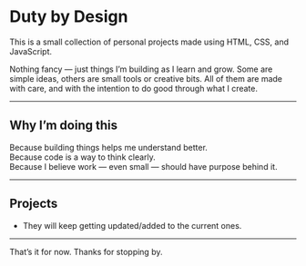 # Duty by Design

This is a small collection of personal projects made using HTML, CSS, and JavaScript.

Nothing fancy — just things I’m building as I learn and grow. Some are simple ideas, others are small tools or creative bits. All of them are made with care, and with the intention to do good through what I create.

---

## Why I’m doing this

Because building things helps me understand better.  
Because code is a way to think clearly.  
Because I believe work — even small — should have purpose behind it.

---

## Projects

- They will keep getting updated/added to the current ones.

---

That’s it for now. Thanks for stopping by.

